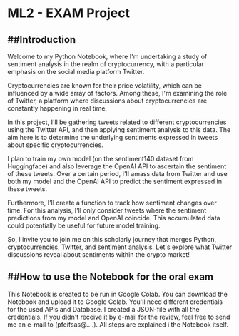 # ML2 - EXAM Project 

##Introduction
---
Welcome to my Python Notebook, where I'm undertaking a study of sentiment analysis in the realm of cryptocurrency, with a particular emphasis on the social media platform Twitter.

Cryptocurrencies are known for their price volatility, which can be influenced by a wide array of factors. Among these, I'm examining the role of Twitter, a platform where discussions about cryptocurrencies are constantly happening in real time.

In this project, I'll be gathering tweets related to different cryptocurrencies using the Twitter API, and then applying sentiment analysis to this data. The aim here is to determine the underlying sentiments expressed in tweets about specific cryptocurrencies.

I plan to train my own model (on the sentiment140 dataset from Huggingface) and also leverage the OpenAI API to ascertain the sentiment of these tweets. Over a certain period, I'll amass data from Twitter and use both my model and the OpenAI API to predict the sentiment expressed in these tweets.

Furthermore, I'll create a function to track how sentiment changes over time. For this analysis, I'll only consider tweets where the sentiment predictions from my model and OpenAI coincide. This accumulated data could potentially be useful for future model training.

So, I invite you to join me on this scholarly journey that merges Python, cryptocurrencies, Twitter, and sentiment analysis. Let's explore what Twitter discussions reveal about sentiments within the crypto market!

##How to use the Notebook for the oral exam
---
This Notebook is created to be run in Google Colab. You can download the Notebook and upload it to Google Colab. You'll need different credentials for the used APIs and Database. I created a JSON-file with all the credentials. If you didn't receive it by e-mail for the review, feel free to send me an e-mail to (pfeifsas@....). All steps are explained i the Notebook itself. 
